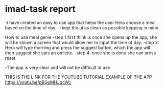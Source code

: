# imad-task report
-i have created an easy to use app that helps the user Hera choose a meal based on the time of day. 
-i kept the ui as clean as possible kepping in mind

How to use meal genie
-step 1:first think is once she opens up the app, she will be shown a screen that would allow her to input the time of day. 
-step 2:  Hera will type morning and press the suggest button, which the app will then suggest she eats an omlette. 
-step 4: once she is done she can press reset.

-The app is very clear and will not be difficult to use 

THIS IS THE LINK FOR THE YOUTUBE TUTORIAL EXAMPLE OF THE APP
https://youtu.be/pBGoMHJgcWc
